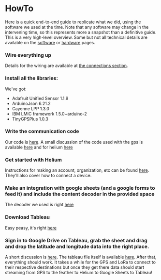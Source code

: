 # HowTo
Here is a quick end-to-end guide to replicate what we did, using the software we used at the time. Note that any software may change in the intervening time, so this represents more a snapshot than a definitive guide. This is a very high-level overview. Some but not all technical details are available on the [software](software.md) or [hardware](hardware.md) pages.

### Wire everything up

Details for the wiring are available at [the connections section](hardware.md#connecting-everything). 

### Install all the libraries:

We've got:

  * Adafruit Unified Sensor 1.1.9
  * ArduinoJson 6.21.2
  * Cayenne LPP 1.3.0
  * IBM LMIC framework 1.5.0+arduino-2
  * TinyGPSPlus 1.0.3

### Write the communication code

Our code is [here](https://github.com/ArturoAmaya/CSE145-CatTracker/blob/main/final_project.ino). A small discussion of the code used with the gps is available [here](software.md#gps) and for helium [here](software.md#feather-to-helium)

### Get started with Helium

Instructions for making an account, organization, etc can be found [here](https://docs.helium.com/use-the-network/console/quickstart). They'll also cover how to connect a device.

### Make an integration with google sheets (and a google forms to feed it) and include the content decoder in the provided space
The decoder we used is right [here](software.md#helium-to-sheets-to-tableau)

### Download Tableau

Easy peasy, it's right [here](https://www.tableau.com/trial/tableau-software?utm_campaign_id=2017049&utm_campaign=Prospecting-PROD-ALL-ALL-ALL-ALL&utm_medium=Paid+Search&utm_source=Google+Search&utm_language=EN&utm_country=USCA&kw=%2Bdesktop%20%2Btableau&adgroup=CTX-Brand-Tableau+Desktop-B&adused=RESP&matchtype=b&placement=&d=7013y000000vYhH&nc=7013y0000029zDnAAI&cq_cmp=1695532765&cq_net=g&cq_plac=&gclid=Cj0KCQjwj_ajBhCqARIsAA37s0zeKkDS4LNHwYtPjcuhHWCUrcixtEWX6s8WEKH4dOi1Su9FAK6BtscaAoQMEALw_wcB&gclsrc=aw.ds)

### Sign in to Google Drive on Tableau, grab the sheet and drag and drop the latitude and longitude data into the right place.

A short discussion is [here](software.md#tableau-and-plotting). The tableau file itself is available [here](https://github.com/ArturoAmaya/CSE145-CatTracker/blob/main/CatTracker.twb). After that, everything should work. It takes a while for the GPS and LoRa to connect to their respective destinations but once they get there data should start streaming from GPS to the feather to Helium to Google Sheets to Tableau! 